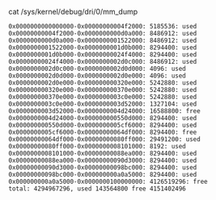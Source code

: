cat /sys/kernel/debug/dri/0/mm_dump

    0x0000000000000000-0x00000000004f2000: 5185536: used
    0x00000000004f2000-0x0000000000d0a000: 8486912: used
    0x0000000000d0a000-0x0000000001522000: 8486912: used
    0x0000000001522000-0x0000000001d0b000: 8294400: used
    0x0000000001d0b000-0x00000000024f4000: 8294400: used
    0x00000000024f4000-0x0000000002d0c000: 8486912: used
    0x0000000002d0c000-0x0000000002d0d000: 4096: used
    0x0000000002d0d000-0x0000000002d0e000: 4096: used
    0x0000000002d0e000-0x000000000320e000: 5242880: used
    0x000000000320e000-0x000000000370e000: 5242880: used
    0x000000000370e000-0x0000000003c0e000: 5242880: used
    0x0000000003c0e000-0x0000000003d52000: 1327104: used
    0x0000000003d52000-0x0000000004d24000: 16588800: free
    0x0000000004d24000-0x000000000550d000: 8294400: used
    0x000000000550d000-0x0000000005cf6000: 8294400: used
    0x0000000005cf6000-0x00000000064df000: 8294400: free
    0x00000000064df000-0x00000000080ff000: 29491200: used
    0x00000000080ff000-0x0000000008101000: 8192: used
    0x0000000008101000-0x00000000088ea000: 8294400: used
    0x00000000088ea000-0x00000000090d3000: 8294400: used
    0x00000000090d3000-0x00000000098bc000: 8294400: used
    0x00000000098bc000-0x000000000a0a5000: 8294400: used
    0x000000000a0a5000-0x0000000100000000: 4126519296: free
    total: 4294967296, used 143564800 free 4151402496
